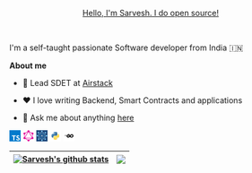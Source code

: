 <p align="center">
  <a href="https://sarvesh371.github.io">Hello, I'm Sarvesh. I do open source!</a>
</p>

<br />

I'm a self-taught passionate Software developer from India 🇮🇳

**About me**

- 💼 Lead SDET at [Airstack](https://airstack.xyz/)

- ❤️ I love writing Backend, Smart Contracts and applications

- 💬 Ask me about anything [here](https://github.com/sarvesh371/sarvesh371/issues)


<code><img height="20" alt="typescript" src="https://raw.githubusercontent.com/github/explore/80688e429a7d4ef2fca1e82350fe8e3517d3494d/topics/typescript/typescript.png"></code>
<code><img height="20" alt="graphql" src="https://raw.githubusercontent.com/github/explore/5c058a388828bb5fde0bcafd4bc867b5bb3f26f3/topics/graphql/graphql.png"></code>
<code><img height="20" alt="blockchain" src="https://raw.githubusercontent.com/github/explore/37c71fdca4e12086faf8c7009793d2eb588c914e/topics/blockchain/blockchain.png"></code>
<code><img height="20" alt="python" src="https://raw.githubusercontent.com/github/explore/80688e429a7d4ef2fca1e82350fe8e3517d3494d/topics/python/python.png"></code>
<code><img height="20" alt="go" src="https://raw.githubusercontent.com/github/explore/37c71fdca4e12086faf8c7009793d2eb588c914e/topics/go/go.png"></code>


| <a href="https://github.com/anuraghazra/github-readme-stats"><img align="center" src="https://github-readme-stats.vercel.app/api?username=sarvesh371&show_icons=true&include_all_commits=true&theme=buefy&hide_border=true" alt="Sarvesh's github stats" /></a> | <a href="https://github.com/anuraghazra/github-readme-stats"><img align="center" src="https://github-readme-stats.vercel.app/api/top-langs/?username=sarvesh371&layout=compact&theme=buefy&hide_border=true" /></a> |
| ------------- | ------------- |


